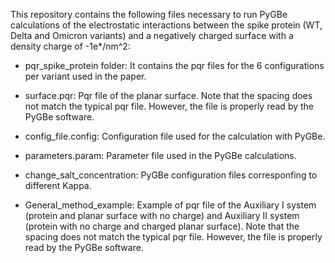 This repository contains the following files necessary to run PyGBe calculations of the electrostatic interactions between the spike protein (WT, Delta and Omicron variants) and a negatively charged surface with a density charge of -1e*/nm^2:


- pqr_spike_protein folder: It contains the pqr files for the 6 configurations per variant used in the paper.

- surface.pqr: Pqr file of the planar surface. Note that the spacing does not match the typical pqr file. However, the file is properly read by the PyGBe software.

- config_file.config: Configuration file used for the calculation with PyGBe.

- parameters.param: Parameter file used in the PyGBe calculations.

- change_salt_concentration: PyGBe configuration files corresponfing to different Kappa.

- General_method_example: Example of pqr file of the Auxiliary I system (protein and planar surface with no charge) and Auxiliary II system (protein with no charge and charged planar surface). Note that the spacing does not match the typical pqr file. However, the file is properly read by the PyGBe software. 
